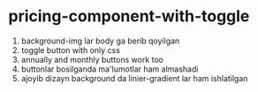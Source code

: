 # pricing-component-with-toggle

1. background-img lar body ga berib qoyilgan
2. toggle button with only css
3. annually and monthly buttons work too
4. buttonlar bosilganda ma'lumotlar ham almashadi
5. ajoyib dizayn background da linier-gradient lar ham ishlatilgan
